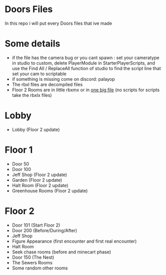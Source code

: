 # Doors Files
In this repo i will put every Doors files that ive made

# Some details
- if the file has the camera bug or you cant spawn : set your cameratype in studio to custom, delete PlayerModule in StarterPlayerScripts, and use the Find All / ReplaceAll function of studio to find the script line that set your cam to scriptable
- if something is missing come on discord: palayop
- The rbxl files are decompiled files
- Floor 2 Rooms are in little rbxmx or in [one big file]([https://github.com/Palayop7239/DoorsFiles/blob/main/all%20my%20floor%202%20rooms%20fr.rbxl](https://github.com/Palayop7239/DoorsFiles/blob/main/floor2/all%20my%20floor%202%20rooms%20fr.rbxl)) (no scripts for scripts take the rbxlx files)

# Lobby
- Lobby (Floor 2 update)
  
# Floor 1
- Door 50
- Door 100
- Jeff Shop (Floor 2 update)
- Garden (Floor 2 update)
- Halt Room (Floor 2 update)
- Greenhouse Rooms (Floor 2 update)
  
# Floor 2
- Door 101 (Start Floor 2)
- Door 200 (Before/During/After)
- Jeff Shop
- Figure Appearance (first encounter and first real encounter)
- Halt Room
- Seek chase rooms (before and minecart phase)
- Door 150 (The Nest)
- The Sewers Rooms
- Some random other rooms
